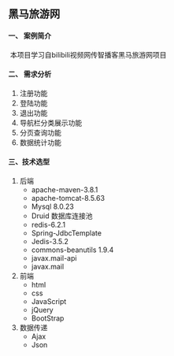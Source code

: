 ## 黑马旅游网

#### 一、 案例简介

​				本项目学习自bilibili视频网传智播客黑马旅游网项目

#### 二、 需求分析

1. 注册功能
2. 登陆功能
3. 退出功能
4. 导航栏分类展示功能
5. 分页查询功能
6. 数据统计功能

#### 三、技术选型

1. 后端 
   * apache-maven-3.8.1
   * apache-tomcat-8.5.63
   * Mysql 8.0.23
   * Druid 数据库连接池
   * redis-6.2.1
   * Spring-JdbcTemplate
   * Jedis-3.5.2
   * commons-beanutils 1.9.4
   * javax.mail-api
   * javax.mail
2. 前端
   * html
   * css
   * JavaScript
   * jQuery
   * BootStrap
3. 数据传递
   * Ajax
   * Json
   